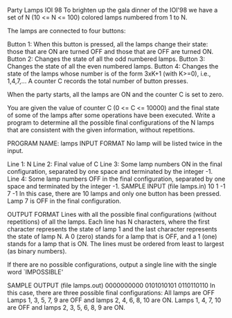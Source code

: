 Party Lamps
IOI 98
To brighten up the gala dinner of the IOI'98 we have a set of N (10 <= N <= 100) colored lamps numbered from 1 to N.

The lamps are connected to four buttons:


Button 1: When this button is pressed, all the lamps change their state: those that are ON are turned OFF and those that are OFF are turned ON.
Button 2: Changes the state of all the odd numbered lamps.
Button 3: Changes the state of all the even numbered lamps.
Button 4: Changes the state of the lamps whose number is of the form 3xK+1 (with K>=0), i.e., 1,4,7,...
A counter C records the total number of button presses.

When the party starts, all the lamps are ON and the counter C is set to zero.

You are given the value of counter C (0 <= C <= 10000) and the final state of some of the lamps after some operations have been executed.
Write a program to determine all the possible final configurations of the N lamps that are consistent with the given information, without repetitions.

PROGRAM NAME: lamps
INPUT FORMAT
No lamp will be listed twice in the input.

Line 1:	N
Line 2:	Final value of C
Line 3:	Some lamp numbers ON in the final configuration, separated by one space and terminated by the integer -1.
Line 4:	Some lamp numbers OFF in the final configuration, separated by one space and terminated by the integer -1.
SAMPLE INPUT (file lamps.in)
10
1
-1
7 -1
In this case, there are 10 lamps and only one button has been pressed. Lamp 7 is OFF in the final configuration.

OUTPUT FORMAT
Lines with all the possible final configurations (without repetitions) of all the lamps. Each line has N characters, where the first character represents the state of lamp 1 and the last character represents the state of lamp N.
A 0 (zero) stands for a lamp that is OFF, and a 1 (one) stands for a lamp that is ON. The lines must be ordered from least to largest (as binary numbers).

If there are no possible configurations, output a single line with the single word `IMPOSSIBLE'

SAMPLE OUTPUT (file lamps.out)
0000000000
0101010101
0110110110
In this case, there are three possible final configurations:
All lamps are OFF
Lamps 1, 3, 5, 7, 9 are OFF and lamps 2, 4, 6, 8, 10 are ON.
Lamps 1, 4, 7, 10 are OFF and lamps 2, 3, 5, 6, 8, 9 are ON.